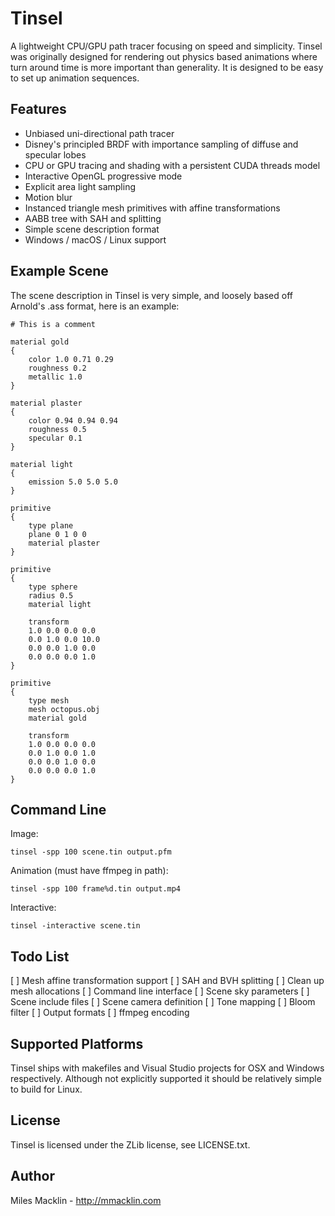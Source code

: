 Tinsel
======

A lightweight CPU/GPU path tracer focusing on speed and simplicity. Tinsel was
originally designed for rendering out physics based animations where turn around
time is more important than generality. It is designed to be easy to set up
animation sequences.

Features
--------

- Unbiased uni-directional path tracer
- Disney's principled BRDF with importance sampling of diffuse and specular lobes
- CPU or GPU tracing and shading with a persistent CUDA threads model
- Interactive OpenGL progressive mode
- Explicit area light sampling
- Motion blur
- Instanced triangle mesh primitives with affine transformations
- AABB tree with SAH and splitting
- Simple scene description format
- Windows / macOS / Linux support

Example Scene
-------------

The scene description in Tinsel is very simple, and loosely based off Arnold's .ass format,
here is an example:

```
# This is a comment

material gold
{
	color 1.0 0.71 0.29
	roughness 0.2
	metallic 1.0	
}

material plaster
{
	color 0.94 0.94 0.94
	roughness 0.5
	specular 0.1
}

material light
{
	emission 5.0 5.0 5.0
}

primitive
{
	type plane
	plane 0 1 0 0
	material plaster
}

primitive
{
	type sphere
	radius 0.5
	material light

	transform
	1.0 0.0 0.0 0.0
	0.0 1.0 0.0 10.0
	0.0 0.0 1.0 0.0
	0.0 0.0 0.0 1.0
}

primitive
{
	type mesh
	mesh octopus.obj
	material gold

	transform
	1.0 0.0 0.0 0.0
	0.0 1.0 0.0 1.0
	0.0 0.0 1.0 0.0
	0.0 0.0 0.0 1.0
}

```

Command Line
------------

Image:

```
tinsel -spp 100 scene.tin output.pfm
```

Animation (must have ffmpeg in path):

```
tinsel -spp 100 frame%d.tin output.mp4
```

Interactive:

```
tinsel -interactive scene.tin
```

Todo List
---------

[ ] Mesh affine transformation support
[ ] SAH and BVH splitting
[ ] Clean up mesh allocations
[ ] Command line interface
[ ] Scene sky parameters
[ ] Scene include files
[ ] Scene camera definition
[ ] Tone mapping
[ ] Bloom filter
[ ] Output formats
[ ] ffmpeg encoding


Supported Platforms
-------------------

Tinsel ships with makefiles and Visual Studio projects for OSX and Windows respectively. Although not explicitly supported it should be relatively simple to build for Linux.

License
-------

Tinsel is licensed under the ZLib license, see LICENSE.txt.

Author
------

Miles Macklin - http://mmacklin.com